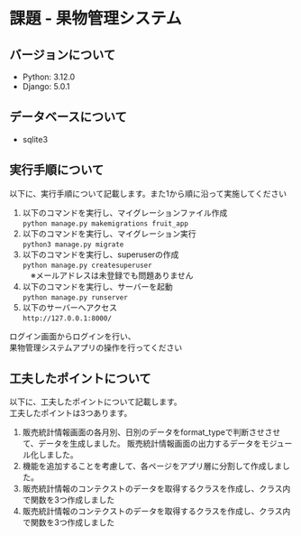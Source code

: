 # 課題 - 果物管理システム

## バージョンについて
- Python: 3.12.0
- Django: 5.0.1

## データベースについて
- sqlite3

## 実行手順について
以下に、実行手順について記載します。また1から順に沿って実施してください  
1. 以下のコマンドを実行し、マイグレーションファイル作成  
```python manage.py makemigrations fruit_app```
2. 以下のコマンドを実行し、マイグレーション実行  
```python3 manage.py migrate```
3. 以下のコマンドを実行し、superuserの作成  
```python manage.py createsuperuser```  
　※メールアドレスは未登録でも問題ありません
4. 以下のコマンドを実行し、サーバーを起動  
```python manage.py runserver```
5. 以下のサーバーへアクセス  
```http://127.0.0.1:8000/```

ログイン画面からログインを行い、  
果物管理システムアプリの操作を行ってください

## 工夫したポイントについて  
以下に、工夫したポイントについて記載します。  
工夫したポイントは3つあります。
1. 販売統計情報画面の各月別、日別のデータをformat_typeで判断させさせて、データを生成しました。
   販売統計情報画面の出力するデータをモジュール化しました。
2. 機能を追加することを考慮して、各ページをアプリ層に分割して作成しました。
3. 販売統計情報のコンテクストのデータを取得するクラスを作成し、クラス内で関数を3つ作成しました
3. 販売統計情報のコンテクストのデータを取得するクラスを作成し、クラス内で関数を3つ作成しました
   

